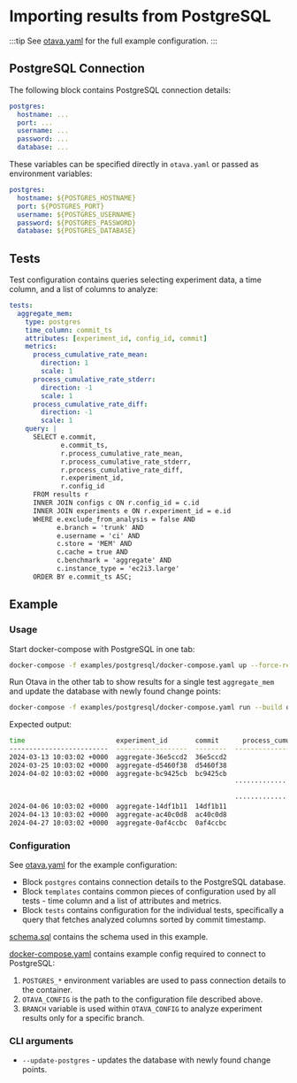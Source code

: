 # Importing results from PostgreSQL

:::tip
See [otava.yaml](https://github.com/apache/otava/tree/master/examples/postgresql/otava.yaml) for the full example configuration.
:::

## PostgreSQL Connection
The following block contains PostgreSQL connection details:

```yaml
postgres:
  hostname: ...
  port: ...
  username: ...
  password: ...
  database: ...
```

These variables can be specified directly in `otava.yaml` or passed as environment variables:

```yaml
postgres:
  hostname: ${POSTGRES_HOSTNAME}
  port: ${POSTGRES_PORT}
  username: ${POSTGRES_USERNAME}
  password: ${POSTGRES_PASSWORD}
  database: ${POSTGRES_DATABASE}
```

## Tests

Test configuration contains queries selecting experiment data, a time column, and a list of columns to analyze:

```yaml
tests:
  aggregate_mem:
    type: postgres
    time_column: commit_ts
    attributes: [experiment_id, config_id, commit]
    metrics:
      process_cumulative_rate_mean:
        direction: 1
        scale: 1
      process_cumulative_rate_stderr:
        direction: -1
        scale: 1
      process_cumulative_rate_diff:
        direction: -1
        scale: 1
    query: |
      SELECT e.commit,
             e.commit_ts,
             r.process_cumulative_rate_mean,
             r.process_cumulative_rate_stderr,
             r.process_cumulative_rate_diff,
             r.experiment_id,
             r.config_id
      FROM results r
      INNER JOIN configs c ON r.config_id = c.id
      INNER JOIN experiments e ON r.experiment_id = e.id
      WHERE e.exclude_from_analysis = false AND
            e.branch = 'trunk' AND
            e.username = 'ci' AND
            c.store = 'MEM' AND
            c.cache = true AND
            c.benchmark = 'aggregate' AND
            c.instance_type = 'ec2i3.large'
      ORDER BY e.commit_ts ASC;
```

## Example

### Usage

Start docker-compose with PostgreSQL in one tab:

```bash
docker-compose -f examples/postgresql/docker-compose.yaml up --force-recreate --always-recreate-deps --renew-anon-volumes
````

Run Otava in the other tab to show results for a single test `aggregate_mem` and update the database with newly found change points:

```bash
docker-compose -f examples/postgresql/docker-compose.yaml run --build otava bin/otava analyze aggregate_mem --update-postgres
```

Expected output:

```bash                                                                                                                                                                                                       0.0s
time                       experiment_id       commit      process_cumulative_rate_mean    process_cumulative_rate_stderr    process_cumulative_rate_diff
-------------------------  ------------------  --------  ------------------------------  --------------------------------  ------------------------------
2024-03-13 10:03:02 +0000  aggregate-36e5ccd2  36e5ccd2                           61160                              2052                           13558
2024-03-25 10:03:02 +0000  aggregate-d5460f38  d5460f38                           60160                              2142                           13454
2024-04-02 10:03:02 +0000  aggregate-bc9425cb  bc9425cb                           60960                              2052                           13053
                                                         ······························
                                                                                  -5.6%
                                                         ······························
2024-04-06 10:03:02 +0000  aggregate-14df1b11  14df1b11                           57123                              2052                           14052
2024-04-13 10:03:02 +0000  aggregate-ac40c0d8  ac40c0d8                           57980                              2052                           13521
2024-04-27 10:03:02 +0000  aggregate-0af4ccbc  0af4ccbc                           56950                              2052                           13532
```

### Configuration

See [otava.yaml](https://github.com/apache/otava/blob/master/examples/postgresql/otava.yaml) for the example configuration:
* Block `postgres` contains connection details to the PostgreSQL database.
* Block `templates` contains common pieces of configuration used by all tests - time column and a list of attributes and metrics.
* Block `tests` contains configuration for the individual tests, specifically a query that fetches analyzed columns sorted by commit timestamp.

[schema.sql](https://github.com/apache/otava/blob/master/examples/postgresql/init-db/schema.sql) contains the schema used in this example.

[docker-compose.yaml](https://github.com/apache/otava/blob/master/examples/postgresql/docker-compose.yaml) contains example config required to connect to PostgreSQL:
1. `POSTGRES_*` environment variables are used to pass connection details to the container.
2. `OTAVA_CONFIG` is the path to the configuration file described above.
3. `BRANCH` variable is used within `OTAVA_CONFIG` to analyze experiment results only for a specific branch.


### CLI arguments

* `--update-postgres` - updates the database with newly found change points.
